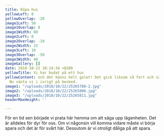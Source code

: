 ```yaml
---
title: Köpa hus
yellowLeft: 0
yellowOverlap: -20
image1Left: 50
image1Overlap: 0
image1Width: 80
image2Left: 0
image2Overlap: -10
image2Width: 25
image3Left: 10
image3Overlap: -50
image3Width: 40
imageGallery: []
date: 2018-10-22 10:14:34 +0200
yellowTitle: Vi har budat på ett hus
yellowContent: och det känns helt galet! Det gick liksom så fort och så var det gjort.
  Nu vänta vi i ivrigt på besked.
image1: "/uploads/2018/10/22/25265788-2.jpg"
image2: "/uploads/2018/10/22/25265806.jpg"
image3: "/uploads/2018/10/22/25265811.jpg"
headerMaxHeight: ''

---
```

För en tid sen började vi prata här hemma om att säga upp lägenheten. Det är alldeles för dyr för oss. Om vi någonsin vill komma vidare måste vi börja spara och det är för svårt här. Dessutom är vi otroligt dåliga på att spara.